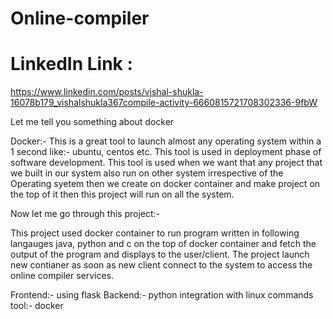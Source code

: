 # Online-compiler
# LinkedIn Link :
https://www.linkedin.com/posts/vishal-shukla-16078b179_vishalshukla367compile-activity-6660815721708302336-9fbW


Let me tell you something about docker

Docker:- This is a great tool to launch almost any operating system within a 1 second like:- ubuntu, centos etc. This tool is used in deployment phase of software development. This tool is used when we want that any project that we built in our system also run on other system irrespective of the Operating syetem then we create on docker container and make project on the top of it then this project will run on all the system. 

Now let me go through this project:- 

This project used docker container to run program written in following langauges java, python and c on the top of docker container and fetch the output of the program and displays to the user/client. The project launch new contianer as soon as new client connect to the system to access the online compiler services. 

Frontend:- using flask
Backend:- python integration with linux commands 
tool:- docker

